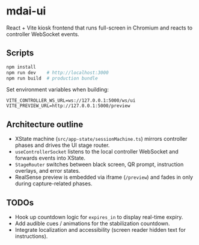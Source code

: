 # mdai-ui

React + Vite kiosk frontend that runs full-screen in Chromium and reacts to controller WebSocket events.

## Scripts

```bash
npm install
npm run dev    # http://localhost:3000
npm run build  # production bundle
```

Set environment variables when building:

```
VITE_CONTROLLER_WS_URL=ws://127.0.0.1:5000/ws/ui
VITE_PREVIEW_URL=http://127.0.0.1:5000/preview
```

## Architecture outline

- XState machine (`src/app-state/sessionMachine.ts`) mirrors controller phases and drives the UI stage router.
- `useControllerSocket` listens to the local controller WebSocket and forwards events into XState.
- `StageRouter` switches between black screen, QR prompt, instruction overlays, and error states.
- RealSense preview is embedded via iframe (`/preview`) and fades in only during capture-related phases.

## TODOs

- Hook up countdown logic for `expires_in` to display real-time expiry.
- Add audible cues / animations for the stabilization countdown.
- Integrate localization and accessibility (screen reader hidden text for instructions).
